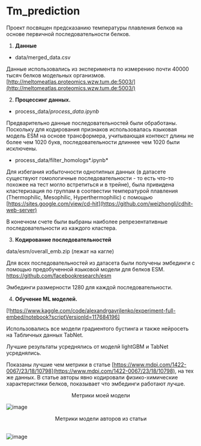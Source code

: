 # Tm_prediction


Проект посвящен предсказанию температуры плавления белков на основе первичной последовательности белков. 

1. **Данные**
- data/merged_data.csv

Данные использовались из эксперимента по измерению почти 40000 тысяч белков модельных организмов. [http://meltomeatlas.proteomics.wzw.tum.de:5003/](http://meltomeatlas.proteomics.wzw.tum.de:5003/) 

2. **Процессинг данных.**
- process_data/*process_data.ipynb*

Предварительно данные последовательностей были обработаны. Поскольку для кодирования признаков использовалась языковая модель ESM на основе трансформера, учитывающая контекст длины не более чем 1020 букв, последовательности длиннее чем 1020 были исключены. 

- process_data/filter_homologs*.ipynb*

Для избегания избыточности однотипных данных (в датасете существуют  гомологичные последовательности - то есть что-то похожее на тест могло встретиться и в трейне), была привидена кластеризация по  группам в соотвестии температурой плавления (Thermophilic, Mesophilic, Hyperthermophilic) c помощью [https://sites.google.com/view/cd-hit](https://github.com/weizhongli/cdhit-web-server)   

В конечном счете были выбраны наиболее репрезентативные последовательности из каждого кластера. 

3. **Кодирование последовательностей**

data/esm/overall_emb.zip (лежат на кагле) 

Для всех последовательностей из датасета были получены эмбединги с помощью предобученной языковой модели для белков ESM. https://github.com/facebookresearch/esm 

Эмбединги размерности 1280 для каждой последовательности.

 4. **Обучение ML моделей.** 

[!https://www.kaggle.com/code/alexandrgavrilenko/experiment-full-embed/notebook?scriptVersionId=117684196]

Использовались  все модели градиентого бустинга и также нейросеть на Табличных данных TabNet.

Лучшие результаты усреднялись от моделй lightGBM и TabNet усреднялись. 

Показаны лучшие чем метрики в статье [https://www.mdpi.com/1422-0067/23/18/10798](https://www.mdpi.com/1422-0067/23/18/10798), на тех же данных. В статье авторы  явно кодировали физико-химические характеристики белков, показывает что эмбединги работают лучше. 
                              <p style="text-align: center;">Метрики моей модели</p> 
![image](https://user-images.githubusercontent.com/92908421/215409775-363ee8a2-576a-4d78-a451-be4b997c8bd9.png)
                             <p style="text-align: center;">Метрики модели авторов из статьи</p>  
![image](https://user-images.githubusercontent.com/92908421/215410115-4e3f5dea-79fb-4068-8493-d6972dfe8775.png)



